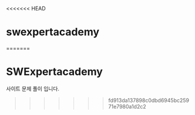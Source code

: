 <<<<<<< HEAD
# swexpertacademy



=======
# SWExpertacademy
사이트 문제 풀이 입니다.
>>>>>>> fd913da137898c0dbd6945bc25971e7980a1d2c2
